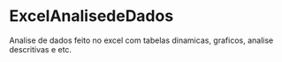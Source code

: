 # ExcelAnalisedeDados
Analise de dados feito no excel com tabelas dinamicas, graficos, analise descritivas e etc.
